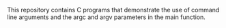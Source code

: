 This repository contains C programs that demonstrate the use of command line arguments and the argc and argv parameters in the main function.
